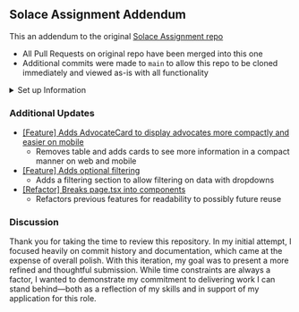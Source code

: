 ## Solace Assignment Addendum

This an addendum to the original [Solace Assignment repo](https://github.com/Lilia-Brown/solace-candidate-assignment)
- All Pull Requests on original repo have been merged into this one
- Additional commits were made to `main` to allow this repo to be cloned immediately and viewed as-is with all functionality

<details><summary>Set up Information</summary>

  ## Getting Started

  Install dependencies

  ```bash
  npm i
  ```

  Run the development server:

  ```bash
  npm run dev
  ```

  ## Database set up

  The app is configured to return a default list of advocates. This will allow you to get the app up and running without needing to configure a database. If you’d like to configure a database, you’re encouraged to do so. You can uncomment the url in `.env` and the line in `src/app/api/advocates/route.ts` to test retrieving advocates from the database.

  1. Feel free to use whatever configuration of postgres you like. The project is set up to use docker-compose.yml to set up postgres. The url is in .env.

  ```bash
  docker compose up -d
  ```

  2. Create a `solaceassignment` database.

  3. Push migration to the database

  ```bash
  npx drizzle-kit push
  ```

  4. Seed the database

  ```bash
  curl -X POST http://localhost:3000/api/seed
  ```

</details>

### Additional Updates
- [[Feature] Adds AdvocateCard to display advocates more compactly and easier on mobile](https://github.com/Lilia-Brown/solace-advocates/commit/b0a2896c81214e69059e46db490a1f7b693c8ec2)
  - Removes table and adds cards to see more information in a compact manner on web and mobile
- [[Feature] Adds optional filtering](https://github.com/Lilia-Brown/solace-advocates/commit/0705dd35a7447f401aa6d7d28ca4b9af10c717ea)
  - Adds a filtering section to allow filtering on data with dropdowns
- [[Refactor] Breaks page.tsx into components](https://github.com/Lilia-Brown/solace-advocates/commit/a8f275b12503f0eae9ffc5b850b048c3e7cfaa06)
  - Refactors previous features for readability to possibly future reuse   

### Discussion
Thank you for taking the time to review this repository. In my initial attempt, I focused heavily on commit history and documentation, which came at the expense of overall polish. With this iteration, my goal was to present a more refined and thoughtful submission. While time constraints are always a factor, I wanted to demonstrate my commitment to delivering work I can stand behind—both as a reflection of my skills and in support of my application for this role.
